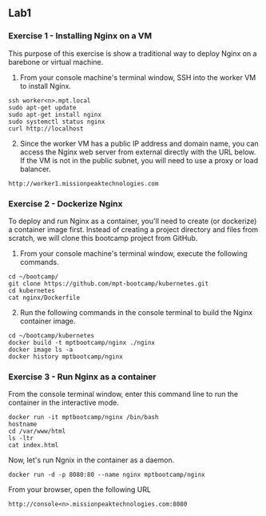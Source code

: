 ## Lab1

### Exercise 1 - Installing Nginx on a VM

This purpose of this exercise is show a traditional way to deploy Nginx on a barebone or virtual machine.

1. From your console machine's terminal window, SSH into the worker VM to install Nginx.

```console
ssh worker<n>.mpt.local
sudo apt-get update
sudo apt-get install nginx
sudo systemctl status nginx
curl http://localhost
```

2. Since the worker VM has a public IP address and domain name, you can access the Nginx web server from external directly with the URL below. If the VM is not in the public subnet, you will need to use a proxy or load balancer. 

```
http://worker1.missionpeaktechnologies.com
```


### Exercise 2 - Dockerize Nginx

To deploy and run Nginx as a container, you'll need to create (or dockerize) a container image first. Instead of creating a project directory and files from scratch, we will clone this bootcamp project from GitHub.

1. From your console machine's terminal window, execute the following commands.

```console
cd ~/bootcamp/
git clone https://github.com/mpt-bootcamp/kubernetes.git
cd kubernetes
cat nginx/Dockerfile
```

2. Run the following commands in the console terminal to build the Nginx container image.

```console
cd ~/bootcamp/kubernetes
docker build -t mptbootcamp/nginx ./nginx
docker image ls -a
docker history mptbootcamp/nginx
```

### Exercise 3 - Run Nginx as a container

From the console terminal window, enter this command line to run the container in the interactive mode.

```
docker run -it mptbootcamp/nginx /bin/bash
hostname
cd /var/www/html
ls -ltr
cat index.html
```

Now, let's run Ngnix in the container as a daemon.

```
docker run -d -p 8080:80 --name nginx mptbootcamp/nginx
```

From your browser, open the following URL

```
http://console<n>.missionpeaktechnologies.com:8080
```

